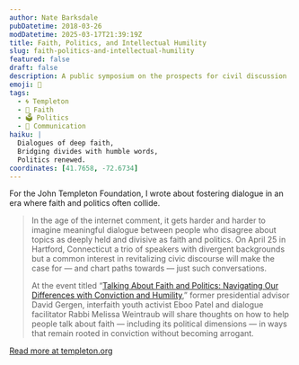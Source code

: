 ```yaml
---
author: Nate Barksdale
pubDatetime: 2018-03-26
modDatetime: 2025-03-17T21:39:19Z
title: Faith, Politics, and Intellectual Humility
slug: faith-politics-and-intellectual-humility
featured: false
draft: false
description: A public symposium on the prospects for civil discussion
emoji: 🤝
tags:
  - 🌀 Templeton
  - 🙏 Faith
  - 🗳️ Politics
  - 💬 Communication
haiku: |
  Dialogues of deep faith,  
  Bridging divides with humble words,  
  Politics renewed.
coordinates: [41.7658, -72.6734]
---
```


For the John Templeton Foundation, I wrote about fostering dialogue in an era where faith and politics often collide.

> In the age of the internet comment, it gets harder and harder to imagine meaningful dialogue between people who disagree about topics as deeply held and divisive as faith and politics. On April 25 in Hartford, Connecticut a trio of speakers with divergent backgrounds but a common interest in revitalizing civic discourse will make the case for — and chart paths towards — just such conversations.
>
> At the event titled “[Talking About Faith and Politics: Navigating Our Differences with Conviction and Humility](https://humilityandconviction.uconn.edu),” former presidential advisor David Gergen, interfaith youth activist Eboo Patel and dialogue facilitator Rabbi Melissa Weintraub will share thoughts on how to help people talk about faith — including its political dimensions — in ways that remain rooted in conviction without becoming arrogant.

[Read more at templeton.org](https://www.templeton.org/news/faith-politics-intellectual-humility)
